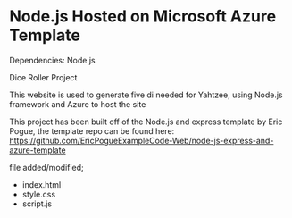 # Node.js Hosted on Microsoft Azure Template

Dependencies: Node.js 

Dice Roller Project 

This website is used to generate five di needed for Yahtzee, using Node.js framework and Azure to host the site

This project has been built off of the Node.js and express template by Eric Pogue, the template repo can be found here: https://github.com/EricPogueExampleCode-Web/node-js-express-and-azure-template

file added/modified; 
- index.html
- style.css
- script.js


